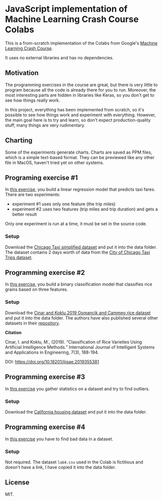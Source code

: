 # JavaScript implementation of Machine Learning Crash Course Colabs

This is a from-scratch implementation of the Colabs from Google's [Machine Learning Crash Course](https://developers.google.com/machine-learning/crash-course).

It uses no external libraries and has no dependencies.

## Motivation

The programming exercises in the course are great, but there is very little to program because all the code is already there for you to run. Moreover, the most interesting parts are hidden in libraries like Keras, so you don't get to see how things really work.

In this project, everything has been implemented from scratch, so it's possible to see how things work and experiment with everything. However, the main goal here is to try and learn, so don't expect production-quality stuff, many things are very rudimentary.

## Charting

Some of the experiments generate charts. Charts are saved as PPM files, which is a simple text-based format. They can be previewed like any other file in MacOS, haven't tried yet on other systems.

## Programing exercise #1

In [this exercise](https://colab.research.google.com/github/google/eng-edu/blob/main/ml/cc/exercises/linear_regression_taxi.ipynb?utm_source=mlcc&utm_campaign=colab-external&utm_medium=referral&utm_content=linear_regression), you build a linear regression model that predicts taxi fares. There are two experiments:
* experiment #1 uses only one feature (the trip miles)
* experiment #2 uses two features (trip miles and trip duration) and gets a better result

Only one experiment is run at a time, it must be set in the source code.

### Setup

Download the [Chicago Taxi simplified dataset](https://dl.google.com/mlcc/mledu-datasets/chicago_taxi_train.csv) and put it into the data folder. The dataset contains 2 days worth of data from the [City of Chicago Taxi Trips dataset](https://www.google.com/url?q=https%3A%2F%2Fdata.cityofchicago.org%2FTransportation%2FTaxi-Trips%2Fwrvz-psew).

## Programming exercise #2

In [this exercise](https://colab.research.google.com/github/google/eng-edu/blob/main/ml/cc/exercises/binary_classification_rice.ipynb?utm_source=mlcc&utm_campaign=colab-external&utm_medium=referral&utm_content=binary_classification), you build a binary classification model that classifies rice grains based on three features.

### Setup

Download the [Cinar and Koklu 2019 Osmancik and Cammeo rice dataset](https://download.mlcc.google.com/mledu-datasets/Rice_Cammeo_Osmancik.csv) and put it into the data folder. The authors have also published several other datasets in their [repository](https://www.muratkoklu.com/datasets/).

**Citation**

Cinar, I. and Koklu, M., (2019). “Classification of Rice Varieties Using Artificial Intelligence Methods.” International Journal of Intelligent Systems and Applications in Engineering, 7(3), 188-194.

DOI: https://doi.org/10.18201/ijisae.2019355381

## Programming exercise #3

In [this exercise](https://colab.research.google.com/github/google/eng-edu/blob/main/ml/cc/exercises/numerical_data_stats.ipynb?utm_source=mlcc&utm_campaign=colab-external&utm_medium=referral&utm_content=numerical_data_stats) you gather statistics on a dataset and try to find outliers.

### Setup

Download the [California housing dataset](https://download.mlcc.google.com/mledu-datasets/california_housing_train.csv) and put it into the data folder.

## Programming exercise #4

In [this exercise](https://colab.research.google.com/github/google/eng-edu/blob/main/ml/cc/exercises/numerical_data_bad_values.ipynb?utm_source=mlcc&utm_campaign=colab-external&utm_medium=referral&utm_content=numerical_data_bad_values) you have to find bad data in a dataset.

### Setup

Not required. The dataset `lab4.csv` used in the Colab is fictitious and doesn't have a link, I have copied it into the data folder.

## License

MIT.
